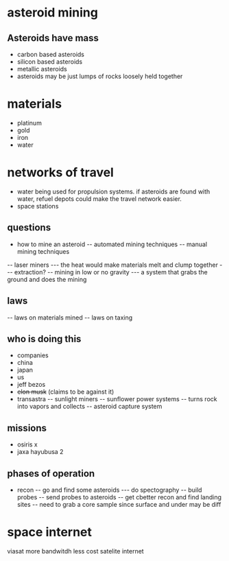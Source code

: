# asteroid mining

## Asteroids have mass
- carbon based asteroids
- silicon based asteroids
- metallic asteroids
- asteroids may be just lumps of rocks loosely held together

# materials
- platinum
- gold
- iron
- water


# networks of travel
- water being used for propulsion systems. if asteroids are found with water, refuel depots could make the travel network easier.
- space stations

## questions
- how to mine an asteroid
-- automated mining techniques
-- manual mining techniques


-- laser miners
--- the heat would make materials melt and clump together
--- extraction?
-- mining in low or no gravity
--- a system that grabs the ground and does the mining

## laws
-- laws on materials mined
-- laws on taxing

## who is doing this
- companies
- china
- japan
- us
- jeff bezos
- ~~elon musk~~ (claims to be against it)
- transastra
-- sunlight miners
-- sunflower power systems
-- turns rock into vapors and collects
-- asteroid capture system

## missions

- osiris x
- jaxa hayubusa 2

## phases of operation
- recon
-- go and find some asteroids
--- do spectography
-- build probes
-- send probes to asteroids
-- get cbetter recon and find landing sites
-- need to grab a core sample since surface and under may be diff

# space internet
viasat more bandwitdh less cost satelite internet
